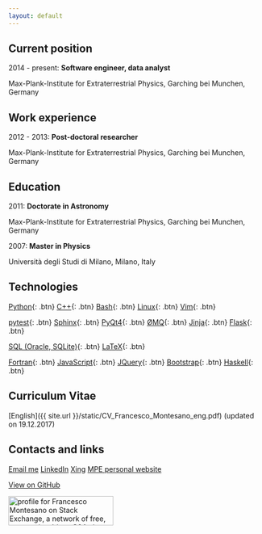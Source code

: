 ```yaml
---
layout: default
---
```


## Current position

2014 - present: **Software engineer, data analyst**

Max-Plank-Institute for Extraterrestrial Physics,
Garching bei Munchen, Germany

## Work experience

2012 - 2013: **Post-doctoral researcher**

Max-Plank-Institute for Extraterrestrial Physics,
Garching bei Munchen, Germany

## Education

2011: **Doctorate in Astronomy**

Max-Plank-Institute for Extraterrestrial Physics,
Garching bei Munchen, Germany

2007: **Master in Physics**

Universit&agrave; degli Studi di Milano,
Milano, Italy

## Technologies

[Python](https://www.python.org){: .btn}
[C++](http://www.cplusplus.com/){: .btn}
[Bash](https://www.gnu.org/software/bash/){: .btn}
[Linux](https://www.linux.org/){: .btn}
[Vim](https://vim.sourceforge.io/){: .btn}

[pytest](https://docs.pytest.org/){: .btn}
[Sphinx](http://www.sphinx-doc.org/){: .btn}
[PyQt4](http://pyqt.sourceforge.net/Docs/PyQt4/index.html){: .btn}
[&#216;MQ](https://pyzmq.readthedocs.io/){: .btn}
[Jinja](http://jinja.pocoo.org/){: .btn}
[Flask](http://flask.pocoo.org/){: .btn}

[SQL (Oracle, SQLite)](https://www.w3schools.com/sql/sql_intro.asp){: .btn}
[LaTeX](https://www.latex-project.org/){: .btn}

[Fortran](http://www.j3-fortran.org/){: .btn}
[JavaScript](https://developer.mozilla.org/en-US/docs/Web/JavaScript){: .btn}
[JQuery](https://jquery.com/){: .btn}
[Bootstrap](http://getbootstrap.com/){: .btn}
[Haskell](https://www.haskell.org/){: .btn}

## Curriculum Vitae

[English]({{ site.url }}/static/CV_Francesco_Montesano_eng.pdf) (updated on
19.12.2017)

## Contacts and links

<a href="mailto:{{ site.email }}" class="btn">Email me</a>
<a href="https://www.linkedin.com/in/montefra" class="btn">LinkedIn</a>
<a href="https://www.xing.com/profile/Francesco_Montesano2" class="btn">Xing</a>
<a href="http://www.mpe.mpg.de/~montefra" class="btn">MPE personal website</a>

<a href="{{ site.github.owner_url }}" class="btn btn-github"><span class="icon"></span>View on GitHub</a>

<a href="https://stackexchange.com/users/2090873/francesco-montesano"><img src="https://stackexchange.com/users/flair/2090873.png" width="208" height="58" alt="profile for Francesco Montesano on Stack Exchange, a network of free, community-driven Q&amp;A sites" title="profile for Francesco Montesano on Stack Exchange, a network of free, community-driven Q&amp;A sites" /></a>
